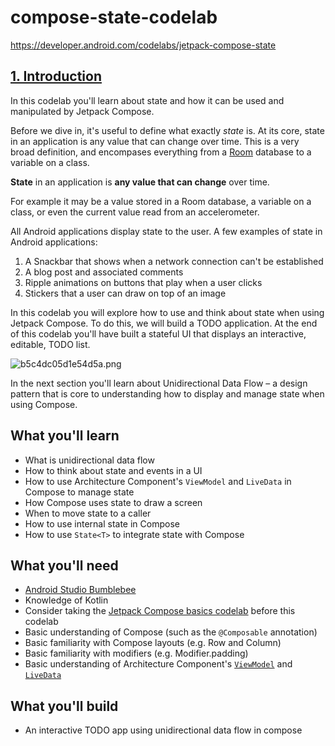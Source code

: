 # compose-state-codelab

https://developer.android.com/codelabs/jetpack-compose-state

## [1\. Introduction](#0)

In this codelab you'll learn about state and how it can be used and manipulated by Jetpack Compose.

Before we dive in, it's useful to define what exactly _state_ is. At its core, state in an application is any value that can change over time. This is a very broad definition, and encompases everything from a [Room](https://developer.android.com/topic/libraries/architecture/room?gclid=Cj0KCQjwhIP6BRCMARIsALu9LfmJc9vMtMHKOtFlbE9kyzwZCYZsz89FYyEfpeyOLR2jvVMCKaFAkd8aAqgoEALw_wcB&gclsrc=aw.ds) database to a variable on a class.

**State** in an application is **any value that can change** over time.

For example it may be a value stored in a Room database, a variable on a class, or even the current value read from an accelerometer.

All Android applications display state to the user. A few examples of state in Android applications:

1.  A Snackbar that shows when a network connection can't be established
2.  A blog post and associated comments
3.  Ripple animations on buttons that play when a user clicks
4.  Stickers that a user can draw on top of an image

In this codelab you will explore how to use and think about state when using Jetpack Compose. To do this, we will build a TODO application. At the end of this codelab you'll have built a stateful UI that displays an interactive, editable, TODO list.

![b5c4dc05d1e54d5a.png](/codelabs/jetpack-compose-state/img/b5c4dc05d1e54d5a.png)

In the next section you'll learn about Unidirectional Data Flow – a design pattern that is core to understanding how to display and manage state when using Compose.

## **What you'll learn**

*   What is unidirectional data flow
*   How to think about state and events in a UI
*   How to use Architecture Component's `ViewModel` and `LiveData` in Compose to manage state
*   How Compose uses state to draw a screen
*   When to move state to a caller
*   How to use internal state in Compose
*   How to use `State<T>` to integrate state with Compose

## What you'll need

*   [Android Studio Bumblebee](https://developer.android.com/studio)
*   Knowledge of Kotlin
*   Consider taking the [Jetpack Compose basics codelab](https://codelabs.developers.google.com/codelabs/jetpack-compose-basics/) before this codelab
*   Basic understanding of Compose (such as the `@Composable` annotation)
*   Basic familiarity with Compose layouts (e.g. Row and Column)
*   Basic familiarity with modifiers (e.g. Modifier.padding)
*   Basic understanding of Architecture Component's [`ViewModel`](https://developer.android.com/topic/libraries/architecture/viewmodel?gclid=Cj0KCQjwhIP6BRCMARIsALu9LfmXmU5iTaUvGwPlXUzuDdM7owMPHyLrMGN1JXavO8rxamW7vWvKthoaAuvtEALw_wcB&gclsrc=aw.ds) and [`LiveData`](https://developer.android.com/topic/libraries/architecture/livedata)

## **What you'll build**

*   An interactive TODO app using unidirectional data flow in compose
